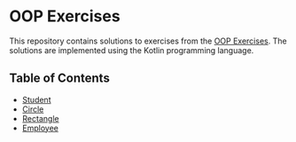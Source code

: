 # OOP Exercises
This repository contains solutions to exercises from the <a href="https://www3.ntu.edu.sg/home/ehchua/programming/java/J3f_OOPExercises.html#show-toc">OOP Exercises</a>. The solutions are implemented using the Kotlin programming language.

## Table of Contents

- <a href="https://github.com/alidehkhodaei/oop-exercises/blob/main/src/main/kotlin/others/student/Student.kt" >Student</a>
- <a href="https://github.com/alidehkhodaei/oop-exercises/blob/main/src/main/kotlin/classes/circle/Circle.kt">Circle</a>
- <a href="https://github.com/alidehkhodaei/oop-exercises/blob/main/src/main/kotlin/classes/rectangle/Rectangle.kt">Rectangle</a>
- <a href="https://github.com/alidehkhodaei/oop-exercises/blob/main/src/main/kotlin/classes/employee/Employee.kt">Employee</a>

